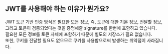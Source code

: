 ## JWT를 사용해야 하는 이유가 뭔가요?

JWT 토큰 기반 인증 방식은 필요한 모든 정보, 즉, 토큰에 대한 기본 정보, 전달할 정보, 그리고 토큰이 검증되었다는 것을 증명해줄 signature를 한번에 포함하고 있습니다.  
필요한 모든 정보를 토큰 자체에 포함하기 때문에 별도의 저장소가 필요 없습니다.  
또한, 쿠키를 전달할 필요도 없으므로 쿠키를 사용함으로써 발생하는 취약점이 사라집니다.
